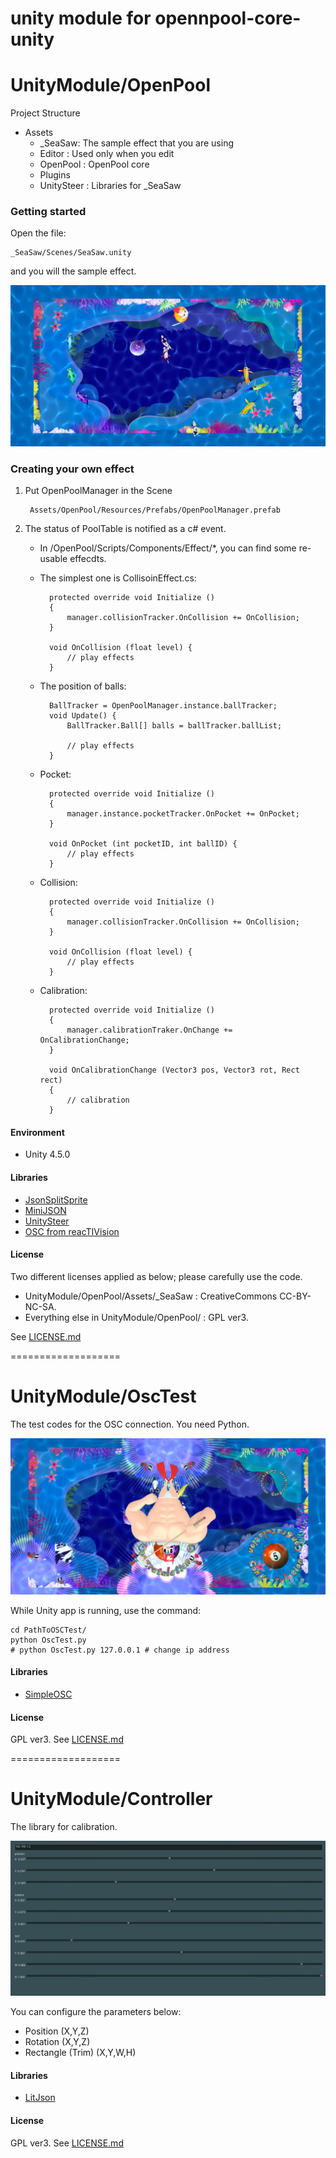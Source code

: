 unity module for opennpool-core-unity
===================

# UnityModule/OpenPool

Project Structure

- Assets
	- _SeaSaw: The sample effect that you are using
	- Editor : Used only when you edit
	- OpenPool : OpenPool core
	- Plugins
	- UnitySteer : Libraries for _SeaSaw

### Getting started

Open the file:

	_SeaSaw/Scenes/SeaSaw.unity

and you will the sample effect. 

![image](./Docs/capture1.jpg)

### Creating your own effect

1. Put OpenPoolManager in the Scene

		Assets/OpenPool/Resources/Prefabs/OpenPoolManager.prefab
2. The status of PoolTable is notified as a c# event.
	- In /OpenPool/Scripts/Components/Effect/*, you can find some re-usable effecdts.
	- The simplest one is CollisoinEffect.cs:
				
			protected override void Initialize ()
			{	
				manager.collisionTracker.OnCollision += OnCollision;
			}
			
			void OnCollision (float level) {
				// play effects
			}
	- The position of balls:
		
			BallTracker = OpenPoolManager.instance.ballTracker;
			void Update() {				
				BallTracker.Ball[] balls = ballTracker.ballList;
				
				// play effects				
			}
	
	- Pocket:
	
			protected override void Initialize ()
			{
				manager.instance.pocketTracker.OnPocket += OnPocket;
			}
			
			void OnPocket (int pocketID, int ballID) {
				// play effects
			}
	
	- Collision:
			
			protected override void Initialize ()
			{
				manager.collisionTracker.OnCollision += OnCollision;
			}
			
			void OnCollision (float level) {
				// play effects
			}
	
	- Calibration:
			
			protected override void Initialize ()
			{
				manager.calibrationTraker.OnChange += OnCalibrationChange;
			}
			
			void OnCalibrationChange (Vector3 pos, Vector3 rot, Rect rect)
			{
				// calibration
			}

#### Environment

- Unity 4.5.0

#### Libraries
- [JsonSplitSprite](https://gist.github.com/tsubaki/7500360)   
- [MiniJSON](https://gist.github.com/darktable/1411710)
- [UnitySteer](https://github.com/ricardojmendez/UnitySteer)
- [OSC from reacTIVision](http://reactivision.sourceforge.net/)

#### License

Two different licenses applied as below; please carefully use the code.
- UnityModule/OpenPool/Assets/_SeaSaw : CreativeCommons CC-BY-NC-SA. 
- Everything else in UnityModule/OpenPool/ : GPL ver3. 

See [LICENSE.md](./OpenPool/LICENSE.md)

===================
# UnityModule/OscTest

The test codes for the OSC connection. You need Python.

![image](./Docs/capture2.jpg)

While Unity app is running, use the command:

	cd PathToOSCTest/  
	python OscTest.py
	# python OscTest.py 127.0.0.1 # change ip address

#### Libraries

- [SimpleOSC](http://www.ixi-audio.net/content/body_backyard_python.html)


#### License
GPL ver3. 
See [LICENSE.md](./OscTest/LICENSE.md)

===================
# UnityModule/Controller

The library for calibration. 

![image](./Docs/controller.jpg)

You can configure the parameters below:

- Position (X,Y,Z)
- Rotation (X,Y,Z)
- Rectangle (Trim) (X,Y,W,H)


#### Libraries

- [LitJson](https://github.com/lbv/litjson)


#### License
GPL ver3. 
See [LICENSE.md](./Controller/LICENSE.md)
